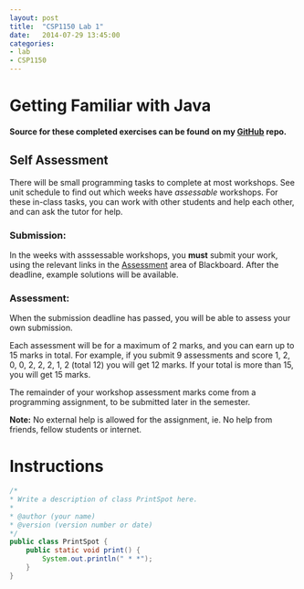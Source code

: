 ```yaml
---
layout: post
title:  "CSP1150 Lab 1"
date:   2014-07-29 13:45:00
categories:
- lab
- CSP1150
---
```


# Getting Familiar with Java

#### Source for these completed exercises can be found on my [GitHub](https://github.com/martymcflywa/ecu/tree/master/year_1/sem_1/CSP1150_programming_principles/01_week_1/PrintCharlie/src) repo.

## Self Assessment

There will be small programming tasks to complete at most workshops. See unit schedule to find out which weeks have *assessable* workshops. For these in-class tasks, you can work with other students and help each other, and can ask the tutor for help.

### Submission:

In the weeks with asssessable workshops, you **must** submit your work, using the relevant links in the [Assessment](http://blackboard.ecu.edu.au/webapps/blackboard/content/listContent.jsp?course_id=_604950_1&content_id=_3450096_1&mode=reset) area of Blackboard. After the deadline, example solutions will be available.

### Assessment:

When the submission deadline has passed, you will be able to assess your own submission.

Each assessment will be for a maximum of 2 marks, and you can earn up to 15 marks in total. For example, if you submit 9 assessments and score 1, 2, 0, 0, 2, 2, 2, 1, 2 (total 12) you will get 12 marks. If your total is more than 15, you will get 15 marks.

The remainder of your workshop assessment marks come from a programming assignment, to be submitted later in the semester.

**Note:** No external help is allowed for the assignment, ie. No help from friends, fellow students or internet.

<!--more-->

# Instructions

``` java
/*
* Write a description of class PrintSpot here.
*
* @author (your name)
* @version (version number or date)
*/
public class PrintSpot {
	public static void print() {
		System.out.println(" * *");
	}
}
```